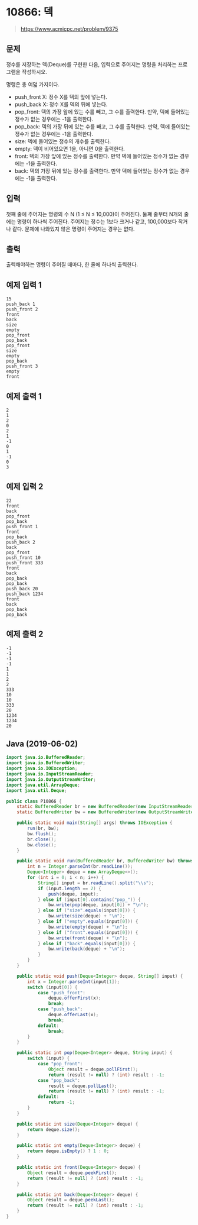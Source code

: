 # 10866: 덱
> https://www.acmicpc.net/problem/9375

## 문제
정수를 저장하는 덱(Deque)를 구현한 다음, 입력으로 주어지는 명령을 처리하는 프로그램을 작성하시오.

명령은 총 여덟 가지이다.
- push_front X: 정수 X를 덱의 앞에 넣는다.
- push_back X: 정수 X를 덱의 뒤에 넣는다.
- pop_front: 덱의 가장 앞에 있는 수를 빼고, 그 수를 출력한다. 만약, 덱에 들어있는 정수가 없는 경우에는 -1을 출력한다.
- pop_back: 덱의 가장 뒤에 있는 수를 빼고, 그 수를 출력한다. 만약, 덱에 들어있는 정수가 없는 경우에는 -1을 출력한다.
- size: 덱에 들어있는 정수의 개수를 출력한다.
- empty: 덱이 비어있으면 1을, 아니면 0을 출력한다.
- front: 덱의 가장 앞에 있는 정수를 출력한다. 만약 덱에 들어있는 정수가 없는 경우에는 -1을 출력한다.
- back: 덱의 가장 뒤에 있는 정수를 출력한다. 만약 덱에 들어있는 정수가 없는 경우에는 -1을 출력한다.

## 입력
첫째 줄에 주어지는 명령의 수 N (1 ≤ N ≤ 10,000)이 주어진다. 둘쨰 줄부터 N개의 줄에는 명령이 하나씩 주어진다. 주어지는 정수는 1보다 크거나 같고, 100,000보다 작거나 같다. 문제에 나와있지 않은 명령이 주어지는 경우는 없다.

## 출력
출력해야하는 명령이 주어질 때마다, 한 줄에 하나씩 출력한다.

## 예제 입력 1
```
15
push_back 1
push_front 2
front
back
size
empty
pop_front
pop_back
pop_front
size
empty
pop_back
push_front 3
empty
front
```

## 예제 출력 1
```
2
1
2
0
2
1
-1
0
1
-1
0
3
```

## 예제 입력 2
```
22
front
back
pop_front
pop_back
push_front 1
front
pop_back
push_back 2
back
pop_front
push_front 10
push_front 333
front
back
pop_back
pop_back
push_back 20
push_back 1234
front
back
pop_back
pop_back
```

## 예제 출력 2
```
-1
-1
-1
-1
1
1
2
2
333
10
10
333
20
1234
1234
20
```

## Java (2019-06-02)
```java
import java.io.BufferedReader;
import java.io.BufferedWriter;
import java.io.IOException;
import java.io.InputStreamReader;
import java.io.OutputStreamWriter;
import java.util.ArrayDeque;
import java.util.Deque;

public class P10866 {
    static BufferedReader br = new BufferedReader(new InputStreamReader(System.in));
    static BufferedWriter bw = new BufferedWriter(new OutputStreamWriter(System.out));

    public static void main(String[] args) throws IOException {
        run(br, bw);
        bw.flush();
        br.close();
        bw.close();
    }

    public static void run(BufferedReader br, BufferedWriter bw) throws IOException {
        int n = Integer.parseInt(br.readLine());
        Deque<Integer> deque = new ArrayDeque<>();
        for (int i = 0; i < n; i++) {
            String[] input = br.readLine().split("\\s");
            if (input.length == 2) {
                push(deque, input);
            } else if (input[0].contains("pop_")) {
                bw.write(pop(deque, input[0]) + "\n");
            } else if ("size".equals(input[0])) {
                bw.write(size(deque) + "\n");
            } else if ("empty".equals(input[0])) {
                bw.write(empty(deque) + "\n");
            } else if ("front".equals(input[0])) {
                bw.write(front(deque) + "\n");
            } else if ("back".equals(input[0])) {
                bw.write(back(deque) + "\n");
            }
        }
    }

    public static void push(Deque<Integer> deque, String[] input) {
        int x = Integer.parseInt(input[1]);
        switch (input[0]) {
            case "push_front":
                deque.offerFirst(x);
                break;
            case "push_back":
                deque.offerLast(x);
                break;
            default:
                break;
        }
    }

    public static int pop(Deque<Integer> deque, String input) {
        switch (input) {
            case "pop_front":
                Object result = deque.pollFirst();
                return (result != null) ? (int) result : -1;
            case "pop_back":
                result = deque.pollLast();
                return (result != null) ? (int) result : -1;
            default:
                return -1;
        }
    }

    public static int size(Deque<Integer> deque) {
        return deque.size();
    }

    public static int empty(Deque<Integer> deque) {
        return deque.isEmpty() ? 1 : 0;
    }

    public static int front(Deque<Integer> deque) {
        Object result = deque.peekFirst();
        return (result != null) ? (int) result : -1;
    }

    public static int back(Deque<Integer> deque) {
        Object result = deque.peekLast();
        return (result != null) ? (int) result : -1;
    }
}
```
